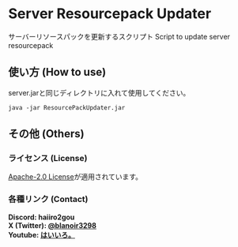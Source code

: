 # Server Resourcepack Updater

サーバーリソースパックを更新するスクリプト
Script to update server resourcepack

## 使い方 (How to use)

server.jarと同じディレクトリに入れて使用してください。

```
java -jar ResourcePackUpdater.jar
```

## その他 (Others)

### ライセンス (License)

[Apache-2.0 License](LICENSE)が適用されています。

### 各種リンク (Contact)

**Discord: haiiro2gou**  
**X (Twitter): [@blanoir3298](https://twitter.com/blanoir3298)**  
**Youtube: [はいいろ。](https://www.youtube.com/channel/UC4HoswwsCjgVmZlmhZ0Dpbg)**
